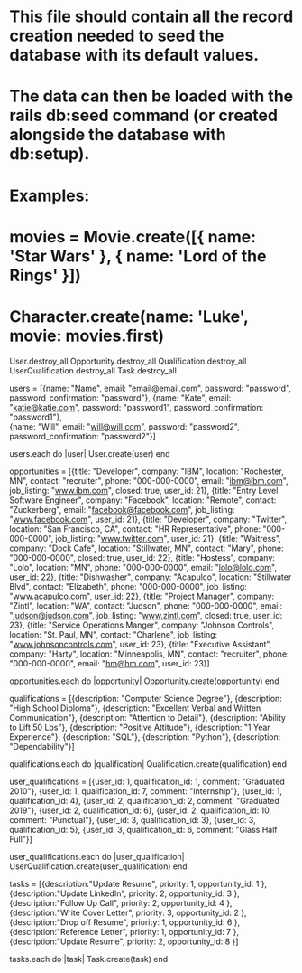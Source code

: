 # This file should contain all the record creation needed to seed the database with its default values.
# The data can then be loaded with the rails db:seed command (or created alongside the database with db:setup).
#
# Examples:
#
#   movies = Movie.create([{ name: 'Star Wars' }, { name: 'Lord of the Rings' }])
#   Character.create(name: 'Luke', movie: movies.first)
User.destroy_all
Opportunity.destroy_all
Qualification.destroy_all
UserQualification.destroy_all
Task.destroy_all


users = [{name: "Name", email: "email@email.com", password: "password", password_confirmation: "password"},
        {name: "Kate", email: "katie@katie.com", password: "password1", password_confirmation: "password1"},   
        {name: "Will", email: "will@will.com", password: "password2", password_confirmation: "password2"}]

users.each do |user|
    User.create(user)
end

opportunities = [{title: "Developer", company: "IBM", location: "Rochester, MN", contact: "recruiter", phone: "000-000-0000", email: "ibm@ibm.com", job_listing: "www.ibm.com", closed: true, user_id: 21},
                {title: "Entry Level Software Engineer", company: "Facebook", location: "Remote", contact: "Zuckerberg", email: "facebook@facebook.com", job_listing: "www.facebook.com", user_id: 21},
                {title: "Developer", company: "Twitter", location: "San Francisco, CA", contact: "HR Representative", phone: "000-000-0000", job_listing: "www.twitter.com", user_id: 21},
                {title: "Waitress", company: "Dock Cafe", location: "Stillwater, MN", contact: "Mary", phone: "000-000-0000", closed: true, user_id: 22},
                {title: "Hostess", company: "Lolo", location: "MN", phone: "000-000-0000", email: "lolo@lolo.com", user_id: 22},
                {title: "Dishwasher", company: "Acapulco", location: "Stillwater Blvd", contact: "Elizabeth", phone: "000-000-0000", job_listing: "www.acapulco.com", user_id: 22},
                {title: "Project Manager", company: "Zintl", location: "WA", contact: "Judson", phone: "000-000-0000", email: "judson@judson.com", job_listing: "www.zintl.com", closed: true, user_id: 23},
                {title: "Service Operations Manger", company: "Johnson Controls", location: "St. Paul, MN", contact: "Charlene", job_listing: "www.johnsoncontrols.com", user_id: 23},
                {title: "Executive Assistant", company: "Harty", location: "Minneapolis, MN", contact: "recruiter", phone: "000-000-0000", email: "hm@hm.com", user_id: 23}]

opportunities.each do |opportunity|
    Opportunity.create(opportunity)
end

qualifications = [{description: "Computer Science Degree"},
                {description: "High School Diploma"},
                {description: "Excellent Verbal and Written Communication"},
                {description: "Attention to Detail"},
                {description: "Ability to Lift 50 Lbs"},
                {description: "Positive Attitude"},
                {description: "1 Year Experience"},
                {description: "SQL"},
                {description: "Python"},
                {description: "Dependability"}]

qualifications.each do  |qualification|
    Qualification.create(qualification)
end


user_qualifications = [{user_id: 1, qualification_id: 1, comment: "Graduated 2010"},
                        {user_id: 1, qualification_id: 7, comment: "Internship"},
                        {user_id: 1, qualification_id: 4},
                        {user_id: 2, qualification_id: 2, comment: "Graduated 2019"},
                        {user_id: 2, qualification_id: 6},
                        {user_id: 2, qualification_id: 10, comment: "Punctual"},
                        {user_id: 3, qualification_id: 3},
                        {user_id: 3, qualification_id: 5},
                        {user_id: 3, qualification_id: 6, comment: "Glass Half Full"}]

user_qualifications.each do |user_qualification|
    UserQualification.create(user_qualification)
end


tasks = [{description:"Update Resume", priority: 1, opportunity_id: 1 },
        {description:"Update LinkedIn", priority: 2, opportunity_id: 3 },
        {description:"Follow Up Call", priority: 2, opportunity_id: 4 },
        {description:"Write Cover Letter", priority: 3, opportunity_id: 2 },
        {description:"Drop off Resume", priority: 1, opportunity_id: 6 },
        {description:"Reference Letter", priority: 1, opportunity_id: 7 },
        {description:"Update Resume", priority: 2, opportunity_id: 8 }]


tasks.each do |task|
    Task.create(task)
end
